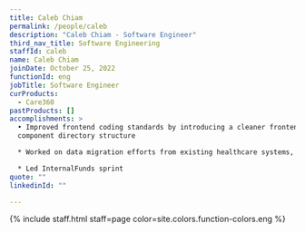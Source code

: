 ```yaml
---
title: Caleb Chiam
permalink: /people/caleb
description: "Caleb Chiam - Software Engineer"
third_nav_title: Software Engineering
staffId: caleb
name: Caleb Chiam
joinDate: October 25, 2022
functionId: eng
jobTitle: Software Engineer
curProducts:
  - Care360
pastProducts: []
accomplishments: >
  • Improved frontend coding standards by introducing a cleaner frontend
  component directory structure

  * Worked on data migration efforts from existing healthcare systems, and supported user testing / training sessions at the various healthcare institutions where Care360 will be launched

  * Led InternalFunds sprint
quote: ""
linkedinId: ""

---
```


{% include staff.html staff=page color=site.colors.function-colors.eng %}
